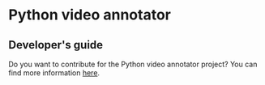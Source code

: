 # Python video annotator



## Developer's guide

Do you want to contribute for the Python video annotator project? You can find more information [here](/contributing).